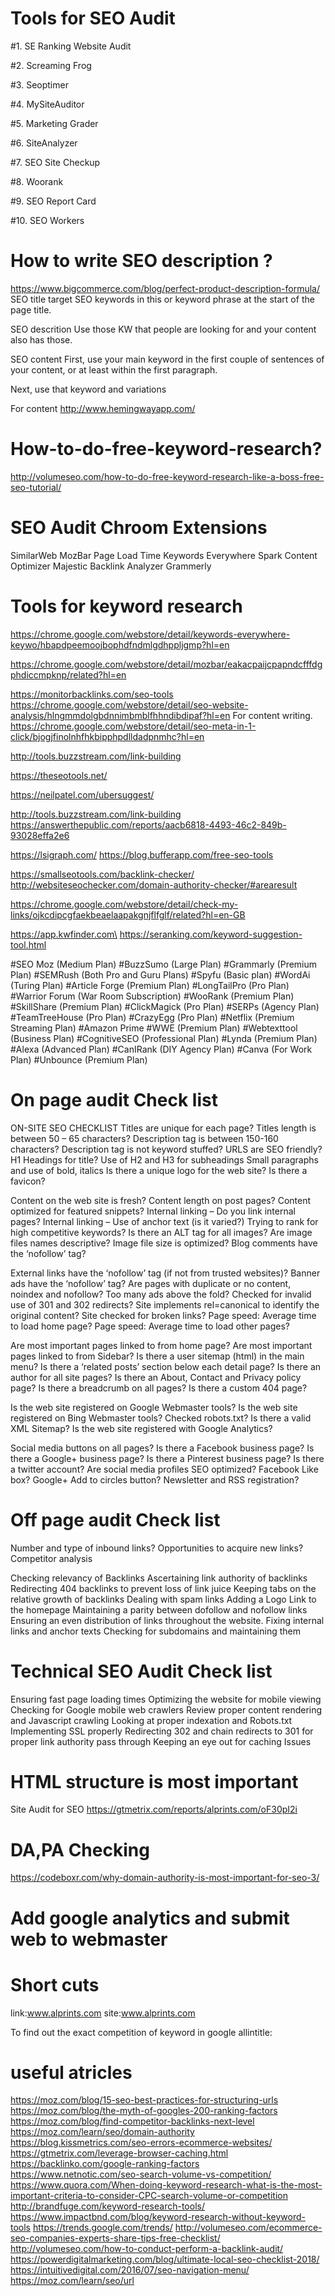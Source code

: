 # Tools for SEO Audit

#1. SE Ranking Website Audit

#2. Screaming Frog

#3. Seoptimer

#4. MySiteAuditor

#5. Marketing Grader

#6. SiteAnalyzer

#7. SEO Site Checkup

#8. Woorank

#9. SEO Report Card

#10. SEO Workers

# How to write SEO description ?
https://www.bigcommerce.com/blog/perfect-product-description-formula/
SEO title
target SEO keywords in this
or keyword phrase at the start of the page title.

SEO descrition
Use those KW that people are looking for and your content also has those.

SEO content
First, use your main keyword in the first couple of sentences of your content, or at least within the first paragraph.

Next, use that keyword and variations

For content 
http://www.hemingwayapp.com/


# How-to-do-free-keyword-research? 
http://volumeseo.com/how-to-do-free-keyword-research-like-a-boss-free-seo-tutorial/
# SEO Audit Chroom Extensions

SimilarWeb
MozBar
Page Load Time
Keywords Everywhere
Spark Content Optimizer
Majestic Backlink Analyzer
Grammerly

# Tools for keyword research

https://chrome.google.com/webstore/detail/keywords-everywhere-keywo/hbapdpeemoojbophdfndmlgdhppljgmp?hl=en

https://chrome.google.com/webstore/detail/mozbar/eakacpaijcpapndcfffdgphdiccmpknp/related?hl=en


https://monitorbacklinks.com/seo-tools
https://chrome.google.com/webstore/detail/seo-website-analysis/hlngmmdolgbdnnimbmblfhhndibdipaf?hl=en
For content writing.
https://chrome.google.com/webstore/detail/seo-meta-in-1-click/bjogjfinolnhfhkbipphpdlldadpnmhc?hl=en

http://tools.buzzstream.com/link-building

https://theseotools.net/


https://neilpatel.com/ubersuggest/

http://tools.buzzstream.com/link-building
https://answerthepublic.com/reports/aacb6818-4493-46c2-849b-93028effa2e6

https://lsigraph.com/
https://blog.bufferapp.com/free-seo-tools

https://smallseotools.com/backlink-checker/
http://websiteseochecker.com/domain-authority-checker/#arearesult

https://chrome.google.com/webstore/detail/check-my-links/ojkcdipcgfaekbeaelaapakgnjflfglf/related?hl=en-GB

https://app.kwfinder.com\
https://seranking.com/keyword-suggestion-tool.html

#SEO Moz (Medium Plan)
#BuzzSumo (Large Plan)
#Grammarly (Premium Plan)
#SEMRush (Both Pro and Guru Plans)
#Spyfu (Basic plan)
#WordAi (Turing Plan)
#Article Forge (Premium Plan)
#LongTailPro (Pro Plan)
#Warrior Forum (War Room Subscription)
#WooRank (Premium Plan)
#SkillShare (Premium Plan)
#ClickMagick (Pro Plan)
#SERPs (Agency Plan)
#TeamTreeHouse (Pro Plan)
#CrazyEgg (Pro Plan)
#Netflix (Premium Streaming Plan)
#Amazon Prime
#WWE (Premium Plan)
#Webtexttool (Business Plan)
#CognitiveSEO (Professional Plan)
#Lynda (Premium Plan)
#Alexa (Advanced Plan)
#CanIRank (DIY Agency Plan)
#Canva (For Work Plan)
#Unbounce (Premium Plan)
# On page audit Check list
ON-SITE SEO CHECKLIST
Titles are unique for each page?
Titles length is between 50 – 65 characters?
Description tag is between 150-160 characters?
Description tag is not keyword stuffed?
URLS are SEO friendly?
H1 Headings for title?
Use of H2 and H3 for subheadings
Small paragraphs and use of bold, italics
Is there a unique logo for the web site?
Is there a favicon?

Content on the web site is fresh?
Content length on post pages?
Content optimized for featured snippets?
Internal linking – Do you link internal pages?
Internal linking – Use of anchor text (is it varied?)
Trying to rank for high competitive keywords?
Is there an ALT tag for all images?
Are image files names descriptive?
Image file size is optimized?
Blog comments have the ‘nofollow’ tag?


External links have the ‘nofollow’ tag (if not from trusted websites)?
Banner ads have the ‘nofollow’ tag?
Are pages with duplicate or no content, noindex and nofollow?
Too many ads above the fold?
Checked for invalid use of 301 and 302 redirects?
Site implements rel=canonical to identify the original content?
Site checked for broken links?
Page speed: Average time to load home page?
Page speed: Average time to load other pages?

Are most important pages linked to from home page?
Are most important pages linked to from Sidebar?
Is there a user sitemap (html) in the main menu?
Is there a ‘related posts’ section below each detail page?
Is there an author for all site pages?
Is there an About, Contact and Privacy policy page?
Is there a breadcrumb on all pages?
Is there a custom 404 page?

Is the web site registered on Google Webmaster tools?
Is the web site registered on Bing Webmaster tools?
Checked robots.txt?
Is there a valid XML Sitemap?
Is the web site registered with Google Analytics?

Social media buttons on all pages?
Is there a Facebook business page?
Is there a Google+ business page?
Is there a Pinterest business page?
Is there a twitter account?
Are social media profiles SEO optimized?
Facebook Like box?
Google+ Add to circles button?
Newsletter and RSS registration?

# Off page audit Check list
Number and type of inbound links?
Opportunities to acquire new links?
Competitor analysis

Checking relevancy of Backlinks
Ascertaining link authority of backlinks
Redirecting 404 backlinks to prevent loss of link juice
Keeping tabs on the relative growth of backlinks
Dealing with spam links
Adding a Logo Link to the homepage
Maintaining a parity between dofollow and nofollow links
Ensuring an even distribution of links throughout the website.
Fixing internal links and anchor texts
Checking for subdomains and maintaining them

# Technical SEO Audit Check list

Ensuring fast page loading times
Optimizing the website for mobile viewing
Checking for Google mobile web crawlers
Review proper content rendering and Javascript crawling
Looking at proper indexation and Robots.txt
Implementing SSL properly
Redirecting 302 and chain redirects to 301 for proper link authority pass through
Keeping an eye out for caching Issues

# HTML structure is most important

Site Audit for SEO
https://gtmetrix.com/reports/alprints.com/oF30pI2i

# DA,PA Checking
https://codeboxr.com/why-domain-authority-is-most-important-for-seo-3/

# Add google analytics and submit web to webmaster

# Short cuts
link:www.alprints.com
site:www.alprints.com

To find out the exact competition of keyword in google
allintitle: <you keyword>

# useful atricles
https://moz.com/blog/15-seo-best-practices-for-structuring-urls
https://moz.com/blog/the-myth-of-googles-200-ranking-factors
https://moz.com/blog/find-competitor-backlinks-next-level
https://moz.com/learn/seo/domain-authority
https://blog.kissmetrics.com/seo-errors-ecommerce-websites/
https://gtmetrix.com/leverage-browser-caching.html
https://backlinko.com/google-ranking-factors
https://www.netnotic.com/seo-search-volume-vs-competition/
https://www.quora.com/When-doing-keyword-research-what-is-the-most-important-criteria-to-consider-CPC-search-volume-or-competition
http://brandfuge.com/keyword-research-tools/
https://www.impactbnd.com/blog/keyword-research-without-keyword-tools
https://trends.google.com/trends/
http://volumeseo.com/ecommerce-seo-companies-experts-share-tips-free-checklist/
http://volumeseo.com/how-to-conduct-perform-a-backlink-audit/
https://powerdigitalmarketing.com/blog/ultimate-local-seo-checklist-2018/
https://intuitivedigital.com/2016/07/seo-navigation-menu/
https://moz.com/learn/seo/url
